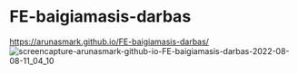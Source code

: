 # FE-baigiamasis-darbas
https://arunasmark.github.io/FE-baigiamasis-darbas/
![screencapture-arunasmark-github-io-FE-baigiamasis-darbas-2022-08-08-11_04_10](https://user-images.githubusercontent.com/107833251/183370033-40efb9d4-9907-44d7-94c8-e6880f458694.png)
